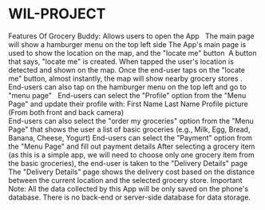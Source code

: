 # WIL-PROJECT
Features Of Grocery Buddy:
Allows users to open the App   
The main page will show a hamburger menu on the top left side 
The App's main page is used to show the location on the map, and the "locate me" button 
A button that says, "locate me" is created. When tapped the user's location is detected and shown on the map.
Once the end-user taps on the "locate me" button, almost instantly, the map will show nearby grocery stores .
End-users can also tap on the hamburger menu on the top left and go to "menu page"  
End-users can select the "Profile" option from the "Menu Page" and update their profile with: 
First Name 
Last Name 
Profile picture (From both front and back camera)  
End-users can also select the "order my groceries" option from the "Menu Page" that shows the user a list of basic groceries (e.g., Milk, Egg, Bread, Banana, Cheese, Yogurt)
End-users can select the "Payment" option from the "Menu Page" and fill out payment details
After selecting a  grocery item (as this is a simple app,  we will need to choose only one grocery item from the basic groceries), the end-user is taken to the "Delivery Details" page
The "Delivery Details" page shows the delivery cost based on the distance between the current location and the selected grocery store. 
Important Note: All the data collected by this App will be only saved on the phone's database. There is no back-end or server-side database for data storage.
